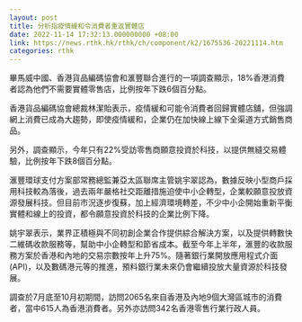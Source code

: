 ```yaml
---
layout: post
title: 分析指疫情緩和令消費者重返實體店
date: 2022-11-14 17:32:13.000000000 +08:00
link: https://news.rthk.hk/rthk/ch/component/k2/1675536-20221114.htm
categories: rthk
---
```


畢馬威中國、香港貨品編碼協會和滙豐聯合進行的一項調查顯示，18%香港消費者認為他們不需要實體零售店，比例按年下跌6個百分點。

香港貨品編碼協會總裁林潔貽表示，疫情緩和可能令消費者回歸實體店舖，但強調網上消費已成為大趨勢，即使疫情緩和，企業仍在加快線上線下全渠道方式銷售商品。

另外，調查顯示，今年只有22%受訪零售商願意投資於科技，以提供無縫交易體驗，比例按年下跌8個百分點。

滙豐環球支付方案部常務總監兼亞太區聯席主管姚宇翠認為，數據反映小型商戶採用科技較為落後，過去兩年嚴格社交距離措施迫使中小企轉型，企業較願意投放資源發展科技。但目前市況逐步復蘇，加上經濟環境轉差，不少中小企開始重新平衡實體和線上的投資，都令願意投資於科技的企業比例下降。

姚宇翠表示，業界正積極與不同初創企業合作提供綜合解決方案，以及提供轉數快二維碼收款服務等，幫助中小企轉型和節省成本。截至今年上半年，滙豐的收款服務方案於香港和內地的交易宗數按年上升75%。隨著銀行業開放應用程式介面(API)，以及數碼港元等的推進，預料銀行業未來仍會繼續投放大量資源於科技發展。

調查於7月底至10月初期間，訪問2065名來自香港及內地9個大灣區城市的消費者，當中615人為香港消費者。另外亦訪問342名香港零售行業行政人員。
